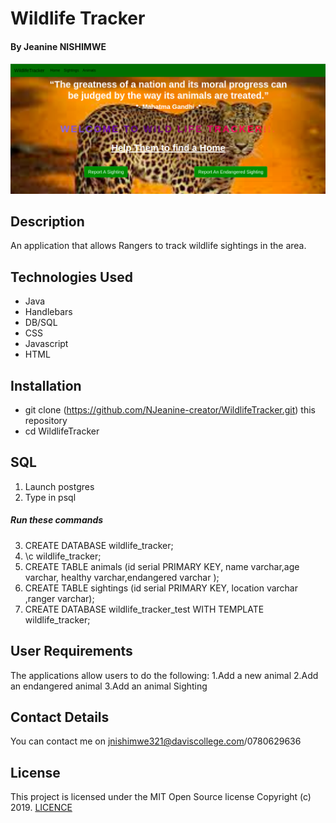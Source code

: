 # Wildlife Tracker

#### By **Jeanine NISHIMWE**
![Alt text](src/main/resources/public/images/demo.png?raw=true "")
## Description

An application that allows Rangers to track wildlife sightings in the area.

## Technologies Used
* Java
* Handlebars
* DB/SQL
* CSS
* Javascript
* HTML


## Installation
* git clone (https://github.com/NJeanine-creator/WildlifeTracker.git) this repository
* cd WildlifeTracker

## SQL
1. Launch postgres
2. Type in psql
##### Run these commands
3. CREATE DATABASE wildlife_tracker;
4. \c wildlife_tracker;
5. CREATE TABLE animals (id serial PRIMARY KEY, name varchar,age varchar, healthy varchar,endangered varchar );
6. CREATE TABLE sightings (id serial PRIMARY KEY, location varchar ,ranger varchar);
7. CREATE DATABASE wildlife_tracker_test WITH TEMPLATE wildlife_tracker;

## User Requirements

The applications allow users to do the following:
1.Add a new animal
2.Add an endangered animal
3.Add an animal Sighting


## Contact Details

You can contact me on jnishimwe321@daviscollege.com/0780629636


## License

This project is licensed under the MIT Open Source license Copyright (c) 2019. [LICENCE](https://github.com/NJeanine-creator/WildlifeTracker.git/blob/master/LICENCE)

